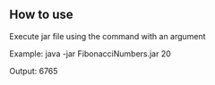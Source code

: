 ## How to use
Execute jar file using the command with an argument

Example: 
java -jar FibonacciNumbers.jar 20

Output:
6765


